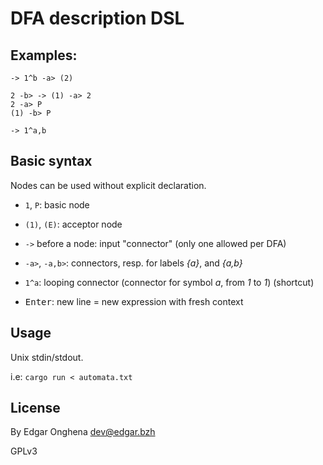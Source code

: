# DFA description DSL

## Examples:

`-> 1^b -a> (2)`

```
2 -b> -> (1) -a> 2
2 -a> P
(1) -b> P
```

`-> 1^a,b`

## Basic syntax

Nodes can be used without explicit declaration.

 * `1`, `P`: basic node
 * `(1)`, `(E)`: acceptor node
 * `->` before a node: input "connector" (only one allowed per DFA)
 * `-a>`, `-a,b>`: connectors, resp. for labels _{a}_, and _{a,b}_
 * `1^a`: looping connector (connector for symbol _a_, from _1_ to _1_) (shortcut)

 * <kbd>Enter</kbd>: new line = new expression with fresh context

## Usage

Unix stdin/stdout.

i.e: `cargo run < automata.txt`

## License

By Edgar Onghena <dev@edgar.bzh>

GPLv3
